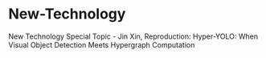 # New-Technology
New Technology Special Topic - Jin Xin, Reproduction: Hyper-YOLO: When Visual Object Detection Meets Hypergraph Computation
